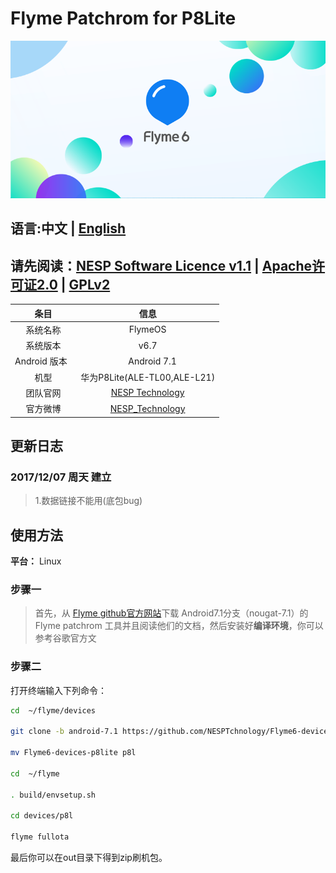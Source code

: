 # Flyme Patchrom for P8Lite
![FlymeOS 6][1]
## 语言:中文 | [English](./README_EN.md)
## 请先阅读：[NESP Software Licence v1.1](http://ns-jin.github.io/docs/license/NESL.html) | [Apache许可证2.0](http://ns-jin.github.io/docs/license/Apache.html) | [GPLv2](http://ns-jin.github.io/docs/license/GPL.html)  

| 条目 | 信息 |
|:----------:|:----------:|
|系统名称| FlymeOS|
|系统版本|v6.7|
| Android 版本    |        Android 7.1    |
|       机型     | 华为P8Lite(ALE-TL00,ALE-L21)|
|团队官网    |       [NESP Technology](http://nesp.1g7.net)         |
|        官方微博    |      [NESP_Technology](http://weibo.com/NESPtechnology)       |

## 更新日志
### 2017/12/07 周天 建立
>1.数据链接不能用(底包bug)


## 使用方法
**平台：** Linux
### 步骤一
>首先，从 [Flyme github官方网站](https://github.com/Flymeos)下载 Android7.1分支（nougat-7.1）的Flyme patchrom 工具并且阅读他们的文档，然后安装好**编译环境**，你可以参考谷歌官方文
### 步骤二
打开终端输入下列命令：  

```bash
cd  ~/flyme/devices

git clone -b android-7.1 https://github.com/NESPTchnology/Flyme6-devices-p8lite.git  

mv Flyme6-devices-p8lite p8l

cd  ~/flyme   

. build/envsetup.sh   

cd devices/p8l   

flyme fullota  
```

最后你可以在out目录下得到zip刷机包。


  [1]: ../images/flyme.png "flyme.png"
